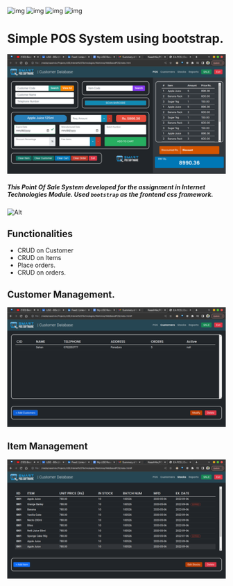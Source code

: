 ![img](https://img.shields.io/badge/HTML5-E34F26?style=for-the-badge&logo=html5&logoColor=white) ![img](https://img.shields.io/badge/CSS3-1572B6?style=for-the-badge&logo=css3&logoColor=white) ![img](https://img.shields.io/badge/JavaScript-323330?style=for-the-badge&logo=javascript&logoColor=F7DF1E) ![img](https://img.shields.io/badge/Bootstrap-563D7C?style=for-the-badge&logo=bootstrap&logoColor=white)

# Simple POS System using bootstrap.

![img](./assets/images/Screenshot%20from%202022-09-07%2011-04-41.png)

##### This Point Of Sale System developed for the assignment in Internet Technologies Module. Used <code>bootstrap</code> as the frontend css framework. 


![Alt](https://repobeats.axiom.co/api/embed/2a76017b4718f98a4de8e2f7a16ac94d310e35f3.svg "Repobeats analytics image")


## Functionalities

* CRUD on Customer
* CRUD on Items
* Place orders.
* CRUD on orders.

## Customer Management.

![img](./assets/images/Screenshot%20from%202022-09-07%2011-06-06.png)


## Item Management

![img](./assets/images/Screenshot%20from%202022-09-07%2011-06-29.png)
